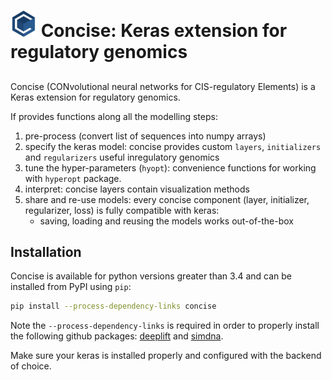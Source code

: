 # <img src="docs/img/concise_logo.png" alt="Concise logo" height="42" width="42"> Concise: Keras extension for regulatory genomics

## 

Concise (CONvolutional neural networks for CIS-regulatory Elements) is a Keras extension for regulatory genomics. 

If provides functions along all the modelling steps:

1. pre-process (convert list of sequences into numpy arrays)
2. specify the keras model: concise provides custom `layers`, `initializers` and `regularizers` useful inregulatory genomics
3. tune the hyper-parameters (`hyopt`): convenience functions for working with `hyperopt` package.
4. interpret: concise layers contain visualization methods
5. share and re-use models: every concise component (layer, initializer, regularizer, loss) is fully compatible with keras:
    -  saving, loading and reusing the models works out-of-the-box

<!-- TODO - include image of concise -->


## Installation

Concise is available for python versions greater than 3.4 and can be installed from PyPI using `pip`:

```sh
pip install --process-dependency-links concise
```

Note the `--process-dependency-links` is required in order to properly install the following github packages: [deeplift](https://github.com/kundajelab/deeplift) and [simdna](https://github.com/kundajelab/simdna/tarball/0.2#egg=simdna-0.2).

Make sure your keras is installed properly and configured with the backend of choice.
